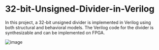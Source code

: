 # 32-bit-Unsigned-Divider-in-Verilog
In this project, a 32-bit unsigned divider is implemented in Verilog using both structural and behavioral models. The Verilog code for the divider is synthesizable and can be implemented on FPGA. 

![image](https://github.com/avinashhere017/32-bit-Unsigned-Divider-in-Verilog/assets/87019999/d568a93a-46d6-475c-a2b0-7018006c9151)

